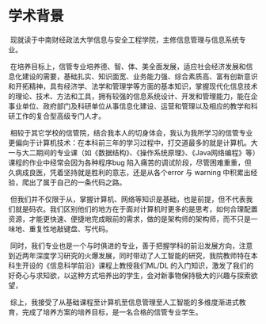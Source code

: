 # 学术背景

<p>
&#160;现就读于中南财经政法大学信息与安全工程学院，主修信息管理与信息系统专业。
</p>

<p>
&#160;在培养目标上，信管专业培养德、智、体、美全面发展，适应社会经济发展和信息化建设的需要，基础扎实、知识面宽、业务能力强、综合素质高、富有创新意识和开拓精神，具有经济学、法学和管理学等方面的基本知识，掌握现代化信息技术的理论、技术、方法和工具，拥有较强的信息系统设计、开发和管理能力，能在企事业单位、政府部门及科研单位从事信息化建设、运营和管理以及相应的教学和科研工作的复合型高级专门人才。
</p>

<p>
&#160;相较于其它学校的信管院，结合我本人的切身体会，我认为我所学习的信管专业更偏向于计算机技术：在本科前三年的学习过程中，打交道最多的就是计算机。大一与大二期间的专业课（如《数据结构》、《操作系统原理》、《Java网络编程》等）课程的作业中经常会因为各种程序bug 陷入痛苦的调试阶段，尽管困难重重，但久病成良医，凭着坚持就是胜利的意志，还是从各个error 与 warning 中积累出经验，爬出了属于自己的一条代码之路。
</p>

<p>
&#160;但我们并不仅限于从，掌握计算机、网络等知识是基础，也是前提，但不代表我们就是码农。我们区别他们的地方在于面对计算机时更多的是思考，如何合理配置资源，才能更快速、便捷地完成眼前的需求，做的是架构师的架构师，而不只是一味地、重复性地敲键盘、写代码。
</p>

<p>
&#160;同时，我们专业也是一个与时俱进的专业，善于把握学科的前沿发展方向，注意到近两年深度学习研究的火爆发展，同时带动了人工智能的研究，我院教师特在本科生开设的《信息科学前沿》课程上教授我们ML/DL 的入门知识，激发了我们的好奇心与求知欲，以这种方式培养出的学生，会对新事物保持极大的兴趣与探索欲望，
</p>

<p>
&#160;综上，我接受了从基础课程至计算机至信息管理至人工智能的多维度渐进式教育，完成了培养方案的培养目标，是一名合格的信管专业学生。
</p>

